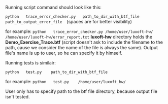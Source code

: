 Running script command should look like this:

`python   trace_error_checker.py   path_to_dir_with_btf_file    path_to_output_error_file  `(spaces are for better visibility)

for example:
`python   trace_error_checker.py /home/user/luxoft-hw/ /home/user/luxoft-hw/error_report.txt`
**luxoft-hw** directory holds the **Demo_Exercise_Trace.btf** (script doesn't ask to include the filename to the path, cause we consider the name of the file is always the same). Output file's name is up to user, so he can specify it by himself.

Running tests is similair:

`python   test.py    path_to_dir_with_btf_file`

for example:
`python   test.py    /home/user/luxoft_hw/ ` 

User only has to specify path to the btf file directory, because output file isn't tested.